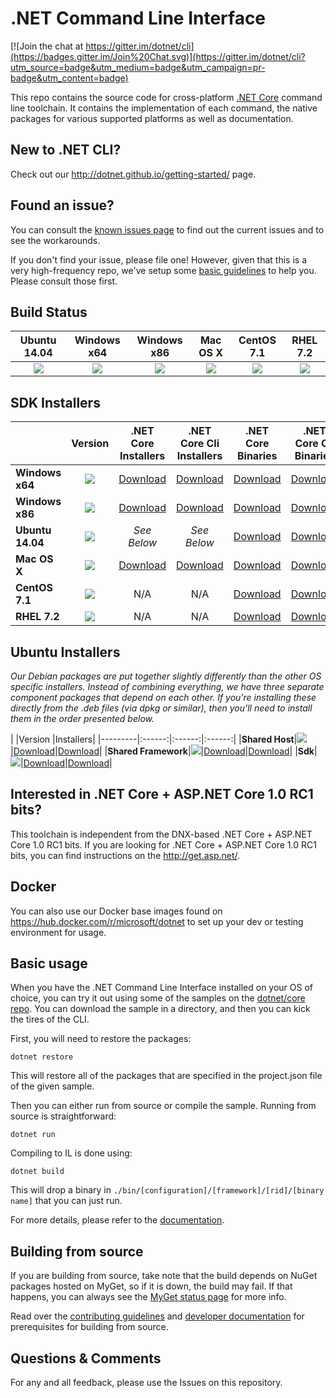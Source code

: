 # .NET Command Line Interface

[![Join the chat at https://gitter.im/dotnet/cli](https://badges.gitter.im/Join%20Chat.svg)](https://gitter.im/dotnet/cli?utm_source=badge&utm_medium=badge&utm_campaign=pr-badge&utm_content=badge)

This repo contains the source code for cross-platform [.NET Core](http://github.com/dotnet/core) command line toolchain. It contains the implementation of each command, the native packages for various supported platforms as well as documentation. 

New to .NET CLI?
------------
Check out our http://dotnet.github.io/getting-started/ page. 

Found an issue?
---------------
You can consult the [known issues page](Documentation/known-issues.md) to find out the current issues and 
to see the workarounds.  

If you don't find your issue, please file one! However, given that this is a very high-frequency repo, we've setup some [basic guidelines](Documentation/issue-filing-guide.md) to help you. Please consult those first.

Build Status
------------

|Ubuntu 14.04 |Windows x64 |Windows x86 |Mac OS X |CentOS 7.1 |RHEL 7.2 |
|:------:|:------:|:------:|:------:|:------:|:------:|
|![](https://devdiv.visualstudio.com/DefaultCollection/_apis/public/build/definitions/0bdbc590-a062-4c3f-b0f6-9383f67865ee/601/badge)|![](https://mseng.visualstudio.com/DefaultCollection/_apis/public/build/definitions/d09b7a4d-0a51-4c0e-a15a-07921d5b558f/3022/badge)|![](https://mseng.visualstudio.com/DefaultCollection/_apis/public/build/definitions/d09b7a4d-0a51-4c0e-a15a-07921d5b558f/3071/badge)|![](https://devdiv.visualstudio.com/DefaultCollection/_apis/public/build/definitions/0bdbc590-a062-4c3f-b0f6-9383f67865ee/600/badge) |![](https://devdiv.visualstudio.com/DefaultCollection/_apis/public/build/definitions/0bdbc590-a062-4c3f-b0f6-9383f67865ee/597/badge) |![](https://devdiv.visualstudio.com/DefaultCollection/_apis/public/build/definitions/0bdbc590-a062-4c3f-b0f6-9383f67865ee/897/badge) |

SDK Installers
----------

|         |Version |.NET Core Installers|.NET Core Cli Installers|.NET Core Binaries|.NET Core Cli Binaries|
|---------|:------:|:------:|:------:|:------:|:------:|
|**Windows x64**|[![](https://dotnetcli.blob.core.windows.net/dotnet/beta/Binaries/Latest/Windows_x64_Release_version_badge.svg)](https://dotnetcli.blob.core.windows.net/dotnet/beta/dnvm/latest.win.x64.version)|[Download](https://dotnetcli.blob.core.windows.net/dotnet/beta/Installers/Latest/dotnet-win-x64.latest.exe)|[Download](https://dotnetcli.blob.core.windows.net/dotnet/beta/Installers/Latest/dotnet-dev-win-x64.latest.exe)|[Download](https://dotnetcli.blob.core.windows.net/dotnet/beta/Binaries/Latest/dotnet-win-x64.latest.zip)|[Download](https://dotnetcli.blob.core.windows.net/dotnet/beta/Binaries/Latest/dotnet-dev-win-x64.latest.zip)|
|**Windows x86**|[![](https://dotnetcli.blob.core.windows.net/dotnet/beta/Binaries/Latest/Windows_x86_Release_version_badge.svg)](https://dotnetcli.blob.core.windows.net/dotnet/beta/dnvm/latest.win.x86.version)|[Download](https://dotnetcli.blob.core.windows.net/dotnet/beta/Installers/Latest/dotnet-win-x86.latest.exe)|[Download](https://dotnetcli.blob.core.windows.net/dotnet/beta/Installers/Latest/dotnet-dev-win-x86.latest.exe)|[Download](https://dotnetcli.blob.core.windows.net/dotnet/beta/Binaries/Latest/dotnet-win-x86.latest.zip)|[Download](https://dotnetcli.blob.core.windows.net/dotnet/beta/Binaries/Latest/dotnet-dev-win-x86.latest.zip)|
|**Ubuntu 14.04**|[![](https://dotnetcli.blob.core.windows.net/dotnet/beta/Binaries/Latest/Ubuntu_x64_Release_version_badge.svg)](https://dotnetcli.blob.core.windows.net/dotnet/beta/dnvm/latest.ubuntu.x64.version)|*See Below*|*See Below*|[Download](https://dotnetcli.blob.core.windows.net/dotnet/beta/Binaries/Latest/dotnet-ubuntu-x64.latest.tar.gz)|[Download](https://dotnetcli.blob.core.windows.net/dotnet/beta/Binaries/Latest/dotnet-dev-ubuntu-x64.latest.tar.gz)|
|**Mac OS X**|[![](https://dotnetcli.blob.core.windows.net/dotnet/beta/Binaries/Latest/OSX_x64_Release_version_badge.svg)](https://dotnetcli.blob.core.windows.net/dotnet/beta/dnvm/latest.osx.x64.version)|[Download](https://dotnetcli.blob.core.windows.net/dotnet/beta/Installers/Latest/dotnet-osx-x64.latest.pkg)|[Download](https://dotnetcli.blob.core.windows.net/dotnet/beta/Installers/Latest/dotnet-dev-osx-x64.latest.pkg)|[Download](https://dotnetcli.blob.core.windows.net/dotnet/beta/Binaries/Latest/dotnet-osx-x64.latest.tar.gz)|[Download](https://dotnetcli.blob.core.windows.net/dotnet/beta/Binaries/Latest/dotnet-dev-osx-x64.latest.tar.gz)|
|**CentOS 7.1**|[![](https://dotnetcli.blob.core.windows.net/dotnet/beta/Binaries/Latest/CentOS_x64_Release_version_badge.svg)](https://dotnetcli.blob.core.windows.net/dotnet/beta/dnvm/latest.centos.x64.version)|N/A |N/A |[Download](https://dotnetcli.blob.core.windows.net/dotnet/beta/Binaries/Latest/dotnet-centos-x64.latest.tar.gz)|[Download](https://dotnetcli.blob.core.windows.net/dotnet/beta/Binaries/Latest/dotnet-dev-centos-x64.latest.tar.gz)|
|**RHEL 7.2**|[![](https://dotnetcli.blob.core.windows.net/dotnet/beta/Binaries/Latest/RHEL_x64_Release_version_badge.svg)](https://dotnetcli.blob.core.windows.net/dotnet/beta/dnvm/latest.rhel.x64.version)|N/A |N/A |[Download](https://dotnetcli.blob.core.windows.net/dotnet/beta/Binaries/Latest/dotnet-centos-x64.latest.tar.gz)|[Download](https://dotnetcli.blob.core.windows.net/dotnet/beta/Binaries/Latest/dotnet-dev-rhel-x64.latest.tar.gz) |

Ubuntu Installers
----------

*Our Debian packages are put together slightly differently than the other OS specific installers. Instead of combining everything, we have three separate component packages that depend on each other. If you're installing these directly from the .deb files (via dpkg or similar), then you'll need to install them in the order presented below.*

|         |Version |Installers|
|---------|:------:|:------:|:------:|
|**Shared Host**|[![](https://dotnetcli.blob.core.windows.net/dotnet/beta/Binaries/Latest/Ubuntu_x64_Release_version_badge.svg)](https://dotnetcli.blob.core.windows.net/dotnet/beta/dnvm/latest.ubuntu.x64.version)|[Download](https://dotnetcli.blob.core.windows.net/dotnet/beta/Installers/Latest/dotnet-host-ubuntu-x64.latest.deb)|[Download](https://dotnetcli.blob.core.windows.net/dotnet/beta/Binaries/Latest/dotnet-dev-ubuntu-x64.latest.tar.gz)|
|**Shared Framework**|[![](https://dotnetcli.blob.core.windows.net/dotnet/beta/Binaries/Latest/Ubuntu_x64_Release_version_badge.svg)](https://dotnetcli.blob.core.windows.net/dotnet/beta/dnvm/latest.ubuntu.x64.version)|[Download](https://dotnetcli.blob.core.windows.net/dotnet/beta/Installers/Latest/dotnet-sharedframework-ubuntu-x64.latest.deb)|[Download](https://dotnetcli.blob.core.windows.net/dotnet/beta/Binaries/Latest/dotnet-ubuntu-x64.latest.tar.gz)|
|**Sdk**|[![](https://dotnetcli.blob.core.windows.net/dotnet/beta/Binaries/Latest/Ubuntu_x64_Release_version_badge.svg)](https://dotnetcli.blob.core.windows.net/dotnet/beta/dnvm/latest.ubuntu.x64.version)|[Download](https://dotnetcli.blob.core.windows.net/dotnet/beta/Installers/Latest/dotnet-sdk-ubuntu-x64.latest.deb)|[Download](https://dotnetcli.blob.core.windows.net/dotnet/beta/Binaries/Latest/dotnet-dev-ubuntu-x64.latest.tar.gz)|


Interested in .NET Core + ASP.NET Core 1.0 RC1 bits?
----------------------------------------------------

This toolchain is independent from the DNX-based .NET Core + ASP.NET Core 1.0 RC1 bits. If you are looking for .NET Core + ASP.NET Core 1.0 RC1 bits, you can find instructions on the http://get.asp.net/.  

Docker
------

You can also use our Docker base images found on https://hub.docker.com/r/microsoft/dotnet to set up your dev or testing environment for usage.  

Basic usage
-----------

When you have the .NET Command Line Interface installed on your OS of choice, you can try it out using some of the samples on the [dotnet/core repo](https://github.com/dotnet/core/tree/master/samples). You can download the sample in a directory, and then you can kick the tires of the CLI.


First, you will need to restore the packages:
	
	dotnet restore
	
This will restore all of the packages that are specified in the project.json file of the given sample.

Then you can either run from source or compile the sample. Running from source is straightforward:
	
	dotnet run
	
Compiling to IL is done using:
	
	dotnet build

This will drop a binary in `./bin/[configuration]/[framework]/[rid]/[binary name]` that you can just run.

For more details, please refer to the [documentation](https://github.com/dotnet/corert/tree/master/Documentation).

Building from source
--------------------

If you are building from source, take note that the build depends on NuGet packages hosted on MyGet, so if it is down, the build may fail. If that happens, you can always see the [MyGet status page](http://status.myget.org/) for more info. 

Read over the [contributing guidelines](https://github.com/dotnet/cli/tree/master/CONTRIBUTING.md) and [developer documentation](https://github.com/dotnet/cli/tree/master/Documentation) for prerequisites for building from source.

Questions & Comments
--------------------

For any and all feedback, please use the Issues on this repository. 
